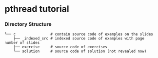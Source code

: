 # pthread tutorial

### Directory Structure
```
└── c                # contain source code of examples on the slides
    ├── _indexed_src # indexed source code of examples with page number of slides
    ├── exercise     # source code of exercises
    └── solution     # source code of solution (not revealed now)
```
